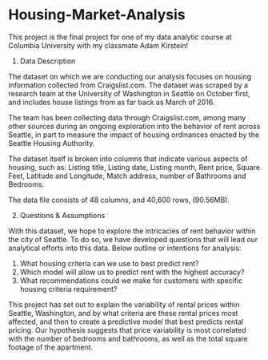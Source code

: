 # Housing-Market-Analysis

This project is the final project for one of my data analytic course at Columbia University with my classmate Adam Kirstein!


1. Data Description

The dataset on which we are conducting our analysis focuses on housing information collected from Craigslist.com. 
The dataset was scraped by a research team at the University of Washington in Seattle on October first, 
and includes house listings from as far back as March of 2016. 

The team has been collecting data through Craigslist.com, 
among many other sources during an ongoing exploration into the behavior of rent across Seattle, 
in part to measure the impact of housing ordinances enacted by the Seattle Housing Authority. 

The dataset itself is broken into columns that indicate various aspects of housing, 
such as: Listing title, Listing date, Listing month, Rent price, Square Feet, Latitude and Longitude, Match address, 
number of Bathrooms and Bedrooms. 

The data file consists of 48 columns, and 40,600 rows, (90.56MB). 


2. Questions & Assumptions

With this dataset, we hope to explore the intricacies of rent behavior within the city of Seattle. To do so, we have developed questions that will lead our analytical efforts into this data. Below outline or intentions for analysis: 
1) What housing criteria can we use to best predict rent?
2) Which model will allow us to predict rent with the highest accuracy? 
3) What recommendations could we make for customers with specific housing criteria requirement? 

This project has set out to explain the variability of rental prices within Seattle, Washington, 
and by what criteria are these rental prices most affected, and then to create a predictive model 
that best predicts rental pricing. Our hypothesis suggests that price variability is most correlated 
with the number of bedrooms and bathrooms, as well as the total square footage of the apartment. 
